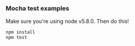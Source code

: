 ### Mocha test examples

Make sure you're using node v5.8.0. Then do this!

```
npm install
npm test
```
